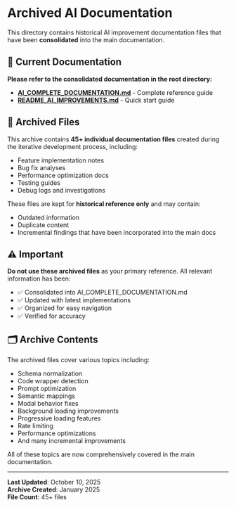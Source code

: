 # Archived AI Documentation

This directory contains historical AI improvement documentation files that have been **consolidated** into the main documentation.

## 📖 Current Documentation

**Please refer to the consolidated documentation in the root directory:**

- **[AI_COMPLETE_DOCUMENTATION.md](../../AI_COMPLETE_DOCUMENTATION.md)** - Complete reference guide
- **[README_AI_IMPROVEMENTS.md](../../README_AI_IMPROVEMENTS.md)** - Quick start guide

## 📁 Archived Files

This archive contains **45+ individual documentation files** created during the iterative development process, including:

- Feature implementation notes
- Bug fix analyses
- Performance optimization docs
- Testing guides
- Debug logs and investigations

These files are kept for **historical reference only** and may contain:
- Outdated information
- Duplicate content
- Incremental findings that have been incorporated into the main docs

## ⚠️ Important

**Do not use these archived files** as your primary reference. All relevant information has been:
- ✅ Consolidated into AI_COMPLETE_DOCUMENTATION.md
- ✅ Updated with latest implementations
- ✅ Organized for easy navigation
- ✅ Verified for accuracy

## 🗂️ Archive Contents

The archived files cover various topics including:
- Schema normalization
- Code wrapper detection
- Prompt optimization
- Semantic mappings
- Modal behavior fixes
- Background loading improvements
- Progressive loading features
- Rate limiting
- Performance optimizations
- And many incremental improvements

All of these topics are now comprehensively covered in the main documentation.

---

**Last Updated**: October 10, 2025  
**Archive Created**: January 2025  
**File Count**: 45+ files
